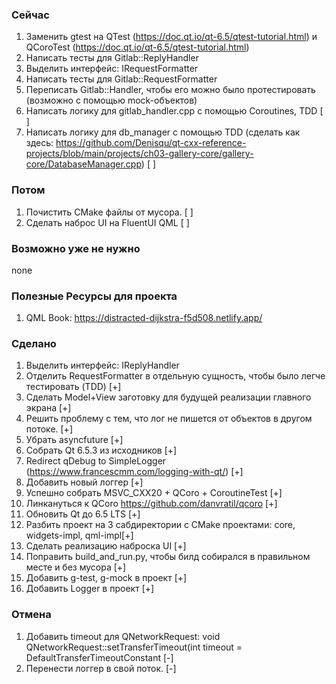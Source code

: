 ### Сейчас
1) Заменить gtest на QTest (https://doc.qt.io/qt-6.5/qtest-tutorial.html) и QCoroTest (https://doc.qt.io/qt-6.5/qtest-tutorial.html) 
1) Написать тесты для Gitlab::ReplyHandler
1) Выделить интерфейс: IRequestFormatter
1) Написать тесты для Gitlab::RequestFormatter
1) Переписать Gitlab::Handler, чтобы его можно было протестировать (возможно с помощью mock-объектов)
1) Написать логику для gitlab_handler.cpp с помощью Coroutines, TDD [ ]
1) Написать логику для db_manager с помощью TDD (сделать как здесь: https://github.com/Denisqu/qt-cxx-reference-projects/blob/main/projects/ch03-gallery-core/gallery-core/DatabaseManager.cpp) [ ]

### Потом
1) Почистить CMake файлы от мусора. [ ] 
1) Сделать наброс UI на FluentUI QML [ ]

### Возможно уже не нужно
none

### Полезные Ресурсы для проекта
1) QML Book: https://distracted-dijkstra-f5d508.netlify.app/

### Сделано
1) Выделить интерфейс: IReplyHandler 
1) Отделить RequestFormatter в отдельную сущность, чтобы было легче тестировать (TDD) [+]
1) Сделать Model+View заготовку для будущей реализации главного экрана [+] 
1) Решить проблему с тем, что лог не пишется от объектов в другом потоке. [+]
1) Убрать asyncfuture [+]
1) Собрать Qt 6.5.3  из исходников [+]
1) Redirect qDebug to SimpleLogger (https://www.francescmm.com/logging-with-qt/) [+]
1) Добавить новый логгер [+]
1) Успешно собрать MSVC_CXX20 + QCoro + CoroutineTest [+]
1) Линкануться к QCoro https://github.com/danvratil/qcoro [+]
1) Обновить Qt до 6.5 LTS [+]
1) Разбить проект на 3 сабдиректории с CMake проектами: core, widgets-impl, qml-impl[+]
1) Сделать реализацию наброска UI [+] 
1) Поправить build_and_run.py, чтобы билд собирался в правильном месте и без мусора [+]
1) Добавить g-test, g-mock в проект [+]
1) Добавить Logger в проект [+]

### Отмена
1) Добавить timeout для QNetworkRequest: void QNetworkRequest::setTransferTimeout(int timeout = DefaultTransferTimeoutConstant  [-]
1) Перенести логгер в свой поток. [-]